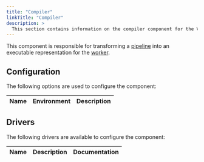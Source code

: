 ```yaml
---
title: "Compiler"
linkTitle: "Compiler"
description: >
  This section contains information on the compiler component for the Vela server.
---
```


This component is responsible for transforming a [pipeline](/docs/tour/) into an executable representation for the [worker](/docs/concepts/infrastructure/worker/).

## Configuration

The following options are used to configure the component:

| Name                       | Environment                | Description                                    |
| -------------------------- | -------------------------- | ---------------------------------------------- |

## Drivers

The following drivers are available to configure the component:

| Name       | Description                            | Documentation              |
| ---------- | -------------------------------------- | -------------------------- |